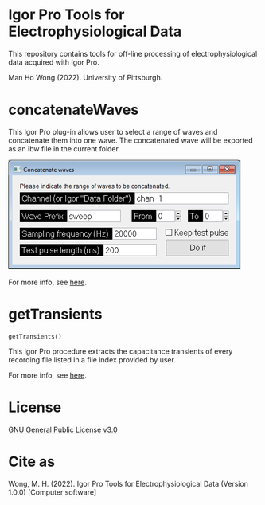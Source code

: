 # Igor Pro Tools for Electrophysiological Data

This repository contains tools for off-line processing of electrophysiological data acquired with Igor Pro.

Man Ho Wong (2022). University of Pittsburgh.

# concatenateWaves

This Igor Pro plug-in allows user to select a range of waves and concatenate them into one wave. The concatenated wave will be exported as an ibw file in the current folder.

![concAndSavePanel](concatenateWaves/concAndSavePanel.PNG)

For more info, see [here](concatenateWaves/README.md).

# getTransients

```
getTransients()
```

This Igor Pro procedure extracts the capacitance transients of every recording file listed in a file index provided by user.

For more info, see [here](getTransients/README.md).

# License

[GNU General Public License v3.0](LICENSE)

# Cite as

Wong, M. H. (2022). Igor Pro Tools for Electrophysiological Data (Version 1.0.0) [Computer software]
